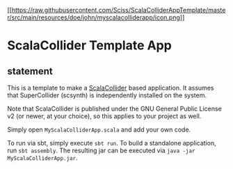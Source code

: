 [[https://raw.githubusercontent.com/Sciss/ScalaColliderAppTemplate/master/src/main/resources/doe/john/myscalacolliderapp/icon.png]]

# ScalaCollider Template App

## statement

This is a template to make a [ScalaCollider](https://github.com/Sciss/ScalaCollider) based application.
It assumes that SuperCollider (scsynth) is
independently installed on the system.

Note that ScalaCollider is published under the GNU General Public License v2 (or newer, at your choice),
so this applies to your project as well.

Simply open `MyScalaColliderApp.scala` and add your own code.

To run via sbt, simply execute `sbt run`. To build a standalone application, run `sbt assembly`.
The resulting jar can be executed via `java -jar MyScalaColliderApp.jar`.

